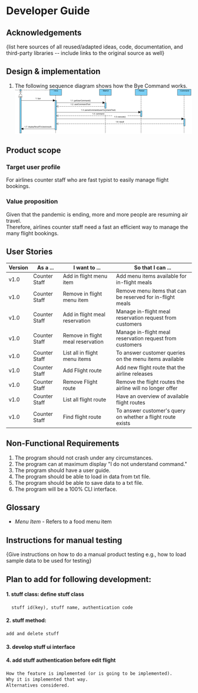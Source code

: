 # Developer Guide

## Acknowledgements

{list here sources of all reused/adapted ideas, code, documentation, and third-party libraries -- include links to the original source as well}

## Design & implementation


1. The following sequence diagram shows how the Bye Command works.
![](ByeCommand.png)

## Product scope
### Target user profile

For airlines counter staff who are fast typist to easily manage flight bookings.

### Value proposition

Given that the pandemic is ending, more and more people are resuming air travel. <br>
Therefore, airlines counter staff need a fast an efficient way to manage the many flight bookings.

## User Stories

|Version| As a ... | I want to ... | So that I can ...|
|--------|----------|---------------|------------------|
|v1.0|Counter Staff|Add in flight menu item|Add menu items available for in-flight meals|
|v1.0|Counter Staff|Remove in flight menu item|Remove menu items that can be reserved for in-flight meals|
|v1.0|Counter Staff|Add in flight meal reservation|Manage in-flight meal reservation request from customers|
|v1.0|Counter Staff|Remove in flight meal reservation|Manage in-flight meal reservation request from customers|
|v1.0|Counter Staff|List all in flight menu items|To answer customer queries on the menu items available|
|v1.0|Counter Staff|Add Flight route|Add new flight route that the airline releases|
|v1.0|Counter Staff|Remove Flight route|Remove the flight routes the airline will no longer offer|
|v1.0|Counter Staff|List all flight route|Have an overview of available flight routes|
|v1.0|Counter Staff|Find flight route|To answer customer's query on whether a flight route exists|
## Non-Functional Requirements

1. The program should not crash under any circumstances.
2. The program can at maximum display "I do not understand command."
3. The program should have a user guide.
4. The program should be able to load in data from txt file.
5. The program should be able to save data to a txt file.
6. The program will be a 100% CLI interface.

## Glossary

* *Menu Item* - Refers to a food menu item

## Instructions for manual testing

{Give instructions on how to do a manual product testing e.g., how to load sample data to be used for testing}


## Plan to add for following development:
#### 1. stuff class: define stuff class
      stuff id(key), stuff name, authentication code
#### 2. stuff method:
    add and delete stuff
#### 3. develop stuff ui interface
#### 4. add stuff authentication before edit flight
    
    How the feature is implemented (or is going to be implemented).
    Why it is implemented that way.
    Alternatives considered.